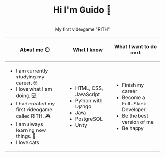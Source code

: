 <h1 align="center">Hi I'm Guido 👋</h1>
<div align="center">
  <img src="https://user-images.githubusercontent.com/99307501/233511007-409762b8-a53f-467c-92bc-be58055f1f45.gif" width=5rem>
  <p>My first videogame "RITH"</p>
</div>

<table align="center">
  <thead>
    <tr>
      <th>
        <p>About me 😶‍</p>
      </th>
      <th>
        <p>What I know</p>
      </th>
      <th>
        <p>What I want to do next</p>
      </th>
    </tr>
  </thead>
  <tbody>
    <tr>
      <td>
        <ul>
          <li>I am currently studying my career. 🤓</li>
          <li>I love what I am doing. 💻</li>
          <li>I had created my first videogame called RITH. 🎮</li>
          <li>I am always learning new things. 🏫</li>
          <li>I love cats</li>
        </ul>
      </td>
      <td>
        <ul>
          <li>HTML, CSS, JavaScript</li>
          <li>Python with Django</li>
          <li>Java</li>
          <li>PostgreSQL</li>
          <li>Unity</li>
        </ul>
      </td>
      <td>
        <ul>
          <li>Finish my career</li>
          <li>Become a Full-Stack Developer</li>
          <li>Be the best version of me</li>
          <li>Be happy</li>
        </ul>
      </td>
    </tr>
  <tbody>
</table>

